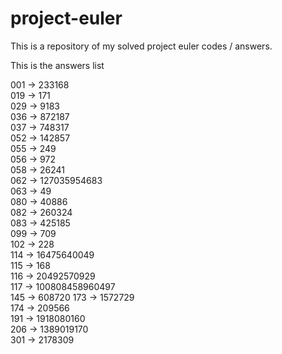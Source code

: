 # project-euler

This is a repository of my solved project euler codes / answers.

This is the answers list

001 -> 233168     
019 -> 171   
029 -> 9183    
036 -> 872187        
037 -> 748317   
052 -> 142857   
055 -> 249   
056 -> 972    
058 -> 26241  
062 -> 127035954683   
063 -> 49  
080 -> 40886   
082 -> 260324   
083 -> 425185    
099 -> 709   
102 -> 228   
114 -> 16475640049   
115 -> 168  
116 -> 20492570929    
117 -> 100808458960497  
145 -> 608720
173 -> 1572729    
174 -> 209566  
191 -> 1918080160   
206 -> 1389019170   
301 -> 2178309    

